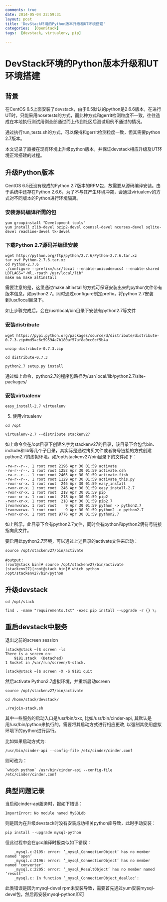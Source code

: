 ```yaml
---
comments: true
date: 2014-05-04 22:59:31
layout: post
title: 'DevStack环境的Python版本升级和UT环境搭建'
categories:  [OpenStack]
tags:  [devstack, virtualenv, pip]

---
```


# DevStack环境的Python版本升级和UT环境搭建

## 背景

在CentOS 6.5上面安装了devstack，由于6.5默认的python是2.6.6版本，在进行UT时，只能采用nosetests的方式，而此种方式和gerrit检测粒度不一致，往往造成在本地执行测试用例全部通过而上传到社区后测试用例不通过的情况。

通过执行run_tests.sh的方式，可以保持和gerrit检测粒度一致，但其需要python 2.7版本。

本文记录了直接在现有环境上升级python版本，并保证devstack相应升级及UT环境正常搭建的过程。

## 升级Python版本

CentOS 6.5还没有现成的Python 2.7版本的RPM包，故需要从源码编译安装。由于系统中还存在Python 2.6.6，为了不与其产生环境冲突，会通过virtualenv的方式对不同版本的Python进行环境隔离。

### 安装源码编译所需的包

```
yum groupinstall "Development tools"
yum install zlib-devel bzip2-devel openssl-devel ncurses-devel sqlite-devel readline-devel tk-devel
```

### 下载Python 2.7源码并编译安装

```
wget http://python.org/ftp/python/2.7.6/Python-2.7.6.tar.xz
tar xvf Python-2.7.6.tar.xz
cd Python-2.7.6
./configure --prefix=/usr/local --enable-unicode=ucs4 --enable-shared LDFLAGS="-Wl,-rpath /usr/local/lib"
make && make altinstall
```

需要注意的是，这里通过make altinstall的方式可保证安装出来的python文件带有版本信息，如python2.7。同时通过configure制定prefix，将python 2.7安装到/usr/local目录下。

如上步骤完成后，会在/usr/local/bin目录下安装有python2.7等文件

### 安装distribute

```
wget https://pypi.python.org/packages/source/d/distribute/distribute-0.7.3.zip#md5=c6c59594a7b180af57af8a0cc0cf5b4a

unzip distribute-0.7.3.zip

cd distribute-0.7.3

python2.7 setup.py install
```
通过如上命令，python2.7的程序包路径为/usr/local/lib/python2.7/site-packages/

### 安装virtualenv

```
easy_install-2.7 virtualenv
```

5. 使用virtualenv

```
cd /opt

virtualenv-2.7 --distribute stackenv27
```
如上命令会在/opt目录下创建名字为stackenv27的目录，该目录下会包含bin、include和lib等几个子目录，其实际是通过拷贝文件或者符号链接的方式创建python2.7的虚拟环境。如/opt/stackenv27/bin目录下的文件如下：

```
-rw-r--r--. 1 root root 2196 Apr 30 01:59 activate
-rw-r--r--. 1 root root 1252 Apr 30 01:59 activate.csh
-rw-r--r--. 1 root root 2465 Apr 30 01:59 activate.fish
-rw-r--r--. 1 root root 1129 Apr 30 01:59 activate_this.py
-rwxr-xr-x. 1 root root  246 Apr 30 01:59 easy_install
-rwxr-xr-x. 1 root root  246 Apr 30 01:59 easy_install-2.7
-rwxr-xr-x. 1 root root  218 Apr 30 01:59 pip
-rwxr-xr-x. 1 root root  218 Apr 30 01:59 pip2
-rwxr-xr-x. 1 root root  218 Apr 30 01:59 pip2.7
lrwxrwxrwx. 1 root root    9 Apr 30 01:59 python -> python2.7
lrwxrwxrwx. 1 root root    9 Apr 30 01:59 python2 -> python2.7
-rwxr-xr-x. 1 root root 9776 Apr 30 01:59 python2.7
```

如上所示，此目录下会有python2.7文件，同时会有python和python2俩符号链接指向此文件。

要启用此python2.7环境，可以通过上述目录的activate文件来启动：

```
source /opt/stackenv27/bin/activate

#output：
[root@stack bin]# source /opt/stackenv27/bin/activate
(stackenv27)[root@stack bin]# which python
/opt/stackenv27/bin/python
```

## 升级devstack

```
cd /opt/stack

find . -name "requirements.txt" -exec pip install --upgrade -r {} \;
```
## 重启devstack中服务

退出之前的screen session

```
[stack@stack ~]$ screen -ls
There is a screen on:
	9181.stack	(Detached)
1 Socket in /var/run/screen/S-stack.

[stack@stack ~]$ screen -X -S 9181 quit
```

然后activate Python2.7虚拟环境，并重新启动screen

```
source /opt/stackenv27/bin/activate

cd /home/stack/devstack/

./rejoin-stack.sh
```

其中一些服务的启动入口是/usr/bin/xxx, 比如/usr/bin/cinder-api, 其默认是用/usr/bin/python来执行的，需要将其启动方式进行相应更改, 以强制其使用虚拟环境下的python进行运行。

比如如果启动方式为:

```
/usr/bin/cinder-api --config-file /etc/cinder/cinder.conf
```
则可改为：

```
`which python` /usr/bin/cinder-api --config-file /etc/cinder/cinder.conf
```
## 典型问题记录

当启动cinder-api服务时，报如下错误：

```
ImportError: No module named MySQLdb
```

则是因为在升级devstack时没有安装成功相关python库导致，此时手动安装：

```
pip install --upgrade mysql-python
```

但此过程中会在gcc编译时报类似如下错误：

```
    _mysql.c:2195: error: ‘_mysql_ConnectionObject’ has no member named ‘open’
    _mysql.c:2196: error: ‘_mysql_ConnectionObject’ has no member named ‘converter’
    _mysql.c:2205: error: ‘_mysql_ResultObject’ has no member named ‘result’
    _mysql.c: In function ‘_mysql_ConnectionObject_dealloc’:
```

此类错误是因为mysql-devel rpm未安装导致，需要首先通过yum安装mysql-devel包，然后再安装mysql-python即可
